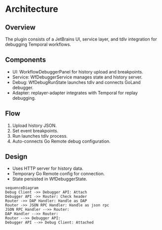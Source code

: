 # Architecture

## Overview

The plugin consists of a JetBrains UI, service layer, and tdlv integration for debugging Temporal workflows.

## Components

- UI: WorkflowDebuggerPanel for history upload and breakpoints.
- Service: WfDebuggerService manages state and history server.
- Debug: WfDebugRunState launches tdlv and connects GoLand debugger.
- Adapter: replayer-adapter integrates with Temporal for replay debugging.

## Flow

1. Upload history JSON.
2. Set event breakpoints.
3. Run launches tdlv process.
4. Auto-connects Go Remote debug configuration.

## Design

- Uses HTTP server for history data.
- Temporary Go Remote config for connection.
- State persisted in WfDebuggerState. 


```mermaid
sequenceDiagram
Debug Client ->> Debugger API: Attach
Debugger API ->> Router: Check header
Router ->> DAP Handler: Handle as DAP
Router ->> JSON RPC Handler: Handle as json rpc
JSON RPC Handler -->> Router: 
DAP Handler -->> Router: 
Router -->> Debugger API: 
Debugger API -->> Debug Client: Attached
```